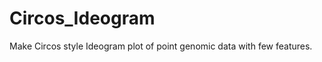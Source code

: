 Circos_Ideogram
===============

Make Circos style Ideogram plot of point genomic data with few features.
